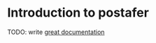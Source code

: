 # Introduction to postafer

TODO: write [great documentation](http://jacobian.org/writing/what-to-write/)
